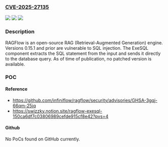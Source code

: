 ### [CVE-2025-27135](https://cve.mitre.org/cgi-bin/cvename.cgi?name=CVE-2025-27135)
![](https://img.shields.io/static/v1?label=Product&message=ragflow&color=blue)
![](https://img.shields.io/static/v1?label=Version&message=%3D%20%3C%3D%200.15.1%20&color=brighgreen)
![](https://img.shields.io/static/v1?label=Vulnerability&message=CWE-89%3A%20Improper%20Neutralization%20of%20Special%20Elements%20used%20in%20an%20SQL%20Command%20('SQL%20Injection')&color=brighgreen)

### Description

RAGFlow is an open-source RAG (Retrieval-Augmented Generation) engine. Versions 0.15.1 and prior are vulnerable to SQL injection. The ExeSQL component extracts the SQL statement from the input and sends it directly to the database query. As of time of publication, no patched version is available.

### POC

#### Reference
- https://github.com/infiniflow/ragflow/security/advisories/GHSA-3gqj-66qm-25jq
- https://swizzky.notion.site/ragflow-exesql-150ca6df7c03806989cefde915cf8e42?pvs=4

#### Github
No PoCs found on GitHub currently.

